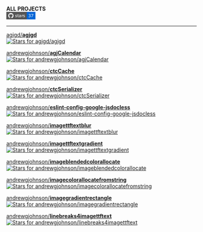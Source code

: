 **ALL PROJECTS** <br /> [![Stars for agjgd/agjgd](https://raw.githubusercontent.com/andrewgjohnson/andrewgjohnson/main/stars-badge.png)](https://github.com/andrewgjohnson/andrewgjohnson/blob/main/STARGAZERS.md)

---

[agjgd/**agjgd**](https://github.com/agjgd/agjgd/stargazers) <br /> [![Stars for agjgd/agjgd](https://raster.shields.io/github/stars/agjgd/agjgd.png?colorB=0366d6&style=flat-square&logoColor=white&logo=github)](https://github.com/agjgd/agjgd/stargazers)

[andrewgjohnson/**agjCalendar**](https://github.com/andrewgjohnson/agjCalendar/stargazers) <br /> [![Stars for andrewgjohnson/agjCalendar](https://raster.shields.io/github/stars/andrewgjohnson/agjCalendar.png?colorB=0366d6&style=flat-square&logoColor=white&logo=github)](https://github.com/andrewgjohnson/agjCalendar/stargazers)

[andrewgjohnson/**ctcCache**](https://github.com/andrewgjohnson/ctcCache/stargazers) <br /> [![Stars for andrewgjohnson/ctcCache](https://raster.shields.io/github/stars/andrewgjohnson/ctcCache.png?colorB=0366d6&style=flat-square&logoColor=white&logo=github)](https://github.com/andrewgjohnson/ctcCache/stargazers)

[andrewgjohnson/**ctcSerializer**](https://github.com/andrewgjohnson/ctcSerializer/stargazers) <br /> [![Stars for andrewgjohnson/ctcSerializer](https://raster.shields.io/github/stars/andrewgjohnson/ctcSerializer.png?colorB=0366d6&style=flat-square&logoColor=white&logo=github)](https://github.com/andrewgjohnson/ctcSerializer/stargazers)

[andrewgjohnson/**eslint-config-google-jsdocless**](https://github.com/andrewgjohnson/eslint-config-google-jsdocless/stargazers) <br /> [![Stars for andrewgjohnson/eslint-config-google-jsdocless](https://raster.shields.io/github/stars/andrewgjohnson/eslint-config-google-jsdocless.png?colorB=0366d6&style=flat-square&logoColor=white&logo=github)](https://github.com/andrewgjohnson/eslint-config-google-jsdocless/stargazers)

[andrewgjohnson/**imagettftextblur**](https://github.com/andrewgjohnson/imagettftextblur/stargazers) <br /> [![Stars for andrewgjohnson/imagettftextblur](https://raster.shields.io/github/stars/andrewgjohnson/imagettftextblur.png?colorB=0366d6&style=flat-square&logoColor=white&logo=github)](https://github.com/andrewgjohnson/imagettftextblur/stargazers)

[andrewgjohnson/**imagettftextgradient**](https://github.com/andrewgjohnson/imagettftextgradient/stargazers) <br /> [![Stars for andrewgjohnson/imagettftextgradient](https://raster.shields.io/github/stars/andrewgjohnson/imagettftextgradient.png?colorB=0366d6&style=flat-square&logoColor=white&logo=github)](https://github.com/andrewgjohnson/imagettftextgradient/stargazers)

[andrewgjohnson/**imageblendedcolorallocate**](https://github.com/andrewgjohnson/imageblendedcolorallocate/stargazers) <br /> [![Stars for andrewgjohnson/imageblendedcolorallocate](https://raster.shields.io/github/stars/andrewgjohnson/imageblendedcolorallocate.png?colorB=0366d6&style=flat-square&logoColor=white&logo=github)](https://github.com/andrewgjohnson/imageblendedcolorallocate/stargazers)

[andrewgjohnson/**imagecolorallocatefromstring**](https://github.com/andrewgjohnson/imagecolorallocatefromstring/stargazers) <br /> [![Stars for andrewgjohnson/imagecolorallocatefromstring](https://raster.shields.io/github/stars/andrewgjohnson/imagecolorallocatefromstring.png?colorB=0366d6&style=flat-square&logoColor=white&logo=github)](https://github.com/andrewgjohnson/imagecolorallocatefromstring/stargazers)

[andrewgjohnson/**imagegradientrectangle**](https://github.com/andrewgjohnson/imagegradientrectangle/stargazers) <br /> [![Stars for andrewgjohnson/imagegradientrectangle](https://raster.shields.io/github/stars/andrewgjohnson/imagegradientrectangle.png?colorB=0366d6&style=flat-square&logoColor=white&logo=github)](https://github.com/andrewgjohnson/imagegradientrectangle/stargazers)

[andrewgjohnson/**linebreaks4imagettftext**](https://github.com/andrewgjohnson/linebreaks4imagettftext/stargazers) <br /> [![Stars for andrewgjohnson/linebreaks4imagettftext](https://raster.shields.io/github/stars/andrewgjohnson/linebreaks4imagettftext.png?colorB=0366d6&style=flat-square&logoColor=white&logo=github)](https://github.com/andrewgjohnson/linebreaks4imagettftext/stargazers)
